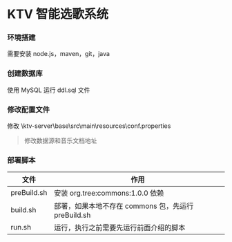 # KTV 智能选歌系统

### 环境搭建

需要安装 node.js，maven，git，java

### 创建数据库

使用 MySQL 运行 ddl.sql 文件

### 修改配置文件

修改 \ktv-server\base\src\main\resources\conf.properties
> 修改数据源和音乐文档地址

### 部署脚本

|文件 |作用 |
|--|--|
|preBuild.sh|安装 org.tree:commons:1.0.0 依赖|
|build.sh|部署，如果本地不存在 commons 包，先运行 preBuild.sh|
|run.sh |运行，执行之前需要先运行前面介绍的脚本 |
